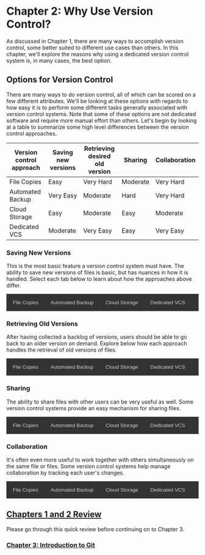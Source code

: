 # Chapter 2: Why Use Version Control?

As discussed in Chapter 1, there are many ways to accomplish version control, some better suited to different use cases than others. In this chapter, we'll explore the reasons why using a dedicated version control system is, in many cases, the best option.

## Options for Version Control

There are many ways to do version control, all of which can be scored on a few different attributes. We'll be looking at these options with regards to how easy it is to perform some different tasks generally associated with version control systems. Note that some of these options are not dedicated software and require more manual effort than others. Let's begin by looking at a table to summarize some high level differences between the version control approaches.

|Version control approach|Saving new versions|Retrieving desired old version|Sharing|Collaboration|
|------------------------|-------------------|------------------------------|-------|-------------|
|File Copies             |Easy|Very Hard|Moderate|Very Hard|
|Automated Backup        |Very Easy|Moderate|Hard|Very Hard|
|Cloud Storage           |Easy|Moderate|Easy|Moderate|
|Dedicated VCS           |Moderate|Very Easy|Easy|Very Easy|

### Saving New Versions

This is the most basic feature a version control system must have. The ability to save new versions of files is basic, but has nuances in how it is handled. Select each tab below to learn about how the approaches above differ.

<div class="interactive_area">
  <!-- Tab links -->
  <div class="tab">
    <button class="tablinks" onclick="openTab(event, 'file_copies_1')">File Copies</button>
    <button class="tablinks" onclick="openTab(event, 'automated_backup_1')">Automated Backup</button>
    <button class="tablinks" onclick="openTab(event, 'cloud_storage_1')">Cloud Storage</button>
    <button class="tablinks" onclick="openTab(event, 'dedicated_vcs_1')">Dedicated VCS</button>
  </div>
  
  <!-- Tab content -->
  <div id="file_copies_1" class="tabcontent">
    <h3>Manually Saving File Copies</h3>
    <p>Saving new versions with this method simply involves performing a "Save As" action from whatever application the file is being edited in. This does require the user to select a new name that hasn't been used before.</p>
    <p>A common convention is appending the date and time to the file when saving. This is a straightforward task that most users would be comfortable doing.</p>
  </div>
  
  <div id="automated_backup_1" class="tabcontent">
    <h3>Automated Backup (Time Machine)</h3>
    <p>No user action is required here to save new versions. The automated backup will run on its own. Once set up, this requires no effort from the user.</p>
  </div>
  
  <div id="cloud_storage_1" class="tabcontent">
    <h3>Cloud Storage (Sharepoint/Google Drive)</h3>
    <p>There is some variance in interface between specific cloud storage solutions here, but in general, users need to upload files they want to save whenever they want a revision saved.</p>
    <p>This is a straightforward action, although does include an extra step beyond just saving a file locally.</p>
  </div>

  <div id="dedicated_vcs_1" class="tabcontent">
    <h3>Dedicated VCS (Git)</h3>
    <p>This approach requires comparatively the most effort. Users need to select the specific changes they want to back up and then add a note about what changed. While this can be more work, users will often just add all changes they have made, eliminating the need to select specific changes.</p>
    <p>As we will see next, although writing a note about what has been changed requires more upfront effort when saving, the notes become very helpful for other version control tasks.</p>
  </div>
</div>

### Retrieving Old Versions

After having collected a backlog of versions, users should be able to go back to an older version on demand. Explore below how each approach handles the retrieval of old versions of files.

<div class="interactive_area">
  <!-- Tab links -->
  <div class="tab">
    <button class="tablinks" onclick="openTab(event, 'file_copies_2')">File Copies</button>
    <button class="tablinks" onclick="openTab(event, 'automated_backup_2')">Automated Backup</button>
    <button class="tablinks" onclick="openTab(event, 'cloud_storage_2')">Cloud Storage</button>
    <button class="tablinks" onclick="openTab(event, 'dedicated_vcs_2')">Dedicated VCS</button>
  </div>
  
  <!-- Tab content -->
  <div id="file_copies_2" class="tabcontent">
    <h3>Manually Saving File Copies</h3>
    <p>In this case, users normally have lots of files with similar names in a folder. It's often quite difficult to know what each version contains since the only information is the file name.</p>
    <p>With no information about what each copy contains or when each copy was saved, it's very difficult to locate a specific version when trying.</p>
  </div>
  
  <div id="automated_backup_2" class="tabcontent">
    <h3>Automated Backup (Time Machine)</h3>
    <p>Automated backups make it easy to find a version of a file based on time, but they generally do not contain much information about what was changed. Since files are backed up at regular intervals, it's unlikely work will be lost, but if a user needs something from more than a few hours or days previous, it can take more effort to find the correct version.</p>
  </div>
  
  <div id="cloud_storage_2" class="tabcontent">
    <h3>Cloud Storage (Sharepoint/Google Drive)</h3>
    <p>Cloud storage has similar properties to automated backups. There's usually not much information about what was changed, but since every save is uploaded manually, there's a good chance that each entry in the file history is useful.</p>
    <p>In this case, it's still moderately difficult to locate a specific version of a file.</p>
  </div>

  <div id="dedicated_vcs_2" class="tabcontent">
    <h3>Dedicated VCS (Git)</h3>
    <p>Dedicated VCS like Git enforces a change message with every change, so looking back through the history, it's relatively easy to see what was done at each point. For some file types, version control systems will easily show the state of the file and the changes made from there at any point in the history.</p>
    <p>This ability to quickly determine what changed at each point in the file history makes it very simple to locate any specific version of a file. Furthermore, the VCS will track all files simultaneously, so it's possible to see the states of multiple files at any point in the past, ensuring that they match up.</p>
  </div>
</div>

### Sharing

The ability to share files with other users can be very useful as well. Some version control systems provide an easy mechanism for sharing files.

<div class="interactive_area">
  <!-- Tab links -->
  <div class="tab">
    <button class="tablinks" onclick="openTab(event, 'file_copies_3')">File Copies</button>
    <button class="tablinks" onclick="openTab(event, 'automated_backup_3')">Automated Backup</button>
    <button class="tablinks" onclick="openTab(event, 'cloud_storage_3')">Cloud Storage</button>
    <button class="tablinks" onclick="openTab(event, 'dedicated_vcs_3')">Dedicated VCS</button>
  </div>
  
  <!-- Tab content -->
  <div id="file_copies_3" class="tabcontent">
    <h3>Manually Saving File Copies</h3>
    <p>Sharing files as they exist on your computer is as easy or hard as sending them via email or some other file exchange application. Nothing about this process is automated though, so users must manually select and send the files they want.</p>
  </div>
  
  <div id="automated_backup_3" class="tabcontent">
    <h3>Automated Backup (Time Machine)</h3>
    <p>Most backup systems are not intended for sharing with others. Backups are stored away on a hard drive and usually hidden behind the automated backup application. Sending a file from here usually requires downloading or reverting to the desired version before sending with email or some other file exchange application. Not a very simple process.</p>
  </div>
  
  <div id="cloud_storage_3" class="tabcontent">
    <h3>Cloud Storage (Sharepoint/Google Drive)</h3>
    <p>Sharing files from cloud storage is very straightforward since they normally have a built in share feature. Users can get links to files and easily share them.</p>
    <p>One caveat here is that to share an older version, it's still usually required to revert the file to the desired version before sharing.</p>
  </div>

  <div id="dedicated_vcs_3" class="tabcontent">
    <h3>Dedicated VCS (Git)</h3>
    <p>Git and other version control systems have the concept of collaboration built in, so multiple users can have copies of the tracked files on their computers. Since it's all centrally managed, users will have access to the same logged file history, so sharing a file is as easy as sending the specific code for a point in history. Since old versions are tracked with codes, users are able to share older versions without modifying their local copy.</p>
  </div>
</div>

### Collaboration

It's often even more useful to work together with others simultaneously on the same file or files. Some version control systems help manage collaboration by tracking each user's changes.

<div class="interactive_area">
  <!-- Tab links -->
  <div class="tab">
    <button class="tablinks" onclick="openTab(event, 'file_copies_4')">File Copies</button>
    <button class="tablinks" onclick="openTab(event, 'automated_backup_4')">Automated Backup</button>
    <button class="tablinks" onclick="openTab(event, 'cloud_storage_4')">Cloud Storage</button>
    <button class="tablinks" onclick="openTab(event, 'dedicated_vcs_4')">Dedicated VCS</button>
  </div>
  
  <!-- Tab content -->
  <div id="file_copies_4" class="tabcontent">
    <h3>Manually Saving File Copies</h3>
    <p>There is no management for collaboration with this approach. It's very difficult to maintain a file that has multiple people contributing to it.</p>
  </div>
  
  <div id="automated_backup_4" class="tabcontent">
    <h3>Automated Backup (Time Machine)</h3>
    <p>There is no management for collaboration with this approach. It's very difficult to maintain a file that has multiple people contributing to it.</p>
  </div>
  
  <div id="cloud_storage_4" class="tabcontent">
    <h3>Cloud Storage (Sharepoint/Google Drive)</h3>
    <p>This approach incorporates some collaboration features, depending on which cloud storage solution is used.</p>
    <p>Sharepoint, for instance, allows users to "check out" and lock a file so that no other users can edit it until it has been checked back in. This ensures there will not be any conflicts from two users changing the same file simultaneously, but also prevents some cases where multiple people may want to contribute together. Users also need to remember to check files back in after editing them.</p>
    <p>Google Drive allows real time collaboration for their exclusive file types, but does not prevent overwriting another user's edits for files that are simply tracked.</p>
  </div>

  <div id="dedicated_vcs_4" class="tabcontent">
    <h3>Dedicated VCS (Git)</h3>
    <p>Git and other version control systems are extremely powerful for allowing multiple users to contribute simultaneously. Since versions are stored by the VCS as changes from the previous version of the file, there is a function called merging that allows multiple changes to the same baseline to be applied together, provided that they do not directly conflict. Even if there is a conflict between two changes, the tool allows users to manually arbitrate what changes go in.</p>
  </div>
</div>

## [Chapters 1 and 2 Review](https://docs.google.com/forms/d/e/1FAIpQLSfR8U1BG0grUf7HWuGJ9AoIWojtY48rpNyKCR5G2mg4q6gHRg/viewform?usp=sf_link)

Please go through this quick review before continuing on to Chapter 3.

### [Chapter 3: Introduction to Git](../Chapter3)

<style>
/* Style the tab */
.tab {
  overflow: hidden;
  border: 1px solid #333;
  background-color: #333;
}

/* Style the buttons that are used to open the tab content */
.tab button {
  background-color: inherit;
  float: left;
  border: none;
  outline: none;
  cursor: pointer;
  padding: 14px 16px;
  transition: 0.3s;
  color: #cfcfcf;
}

/* Change background color of buttons on hover */
.tab button:hover {
  background-color: #777;
}

/* Create an active/current tablink class */
.tab button.active {
  background-color: #555;
}

/* Style the tab content */
.tabcontent {
  display: none;
  padding: 6px 20px;
  border: 1px solid #333;
  border-top: none;
}
</style>
<script type="text/javascript">
function openTab(evt, tabName) {
  // Declare all variables
  var i, tabcontent, tablinks;

  // Get all elements with class="tabcontent" and hide them
  tabcontent = document.getElementsByClassName("tabcontent");
  for (i = 0; i < tabcontent.length; i++) {
    tabcontent[i].style.display = "none";
  }

  // Get all elements with class="tablinks" and remove the class "active"
  tablinks = document.getElementsByClassName("tablinks");
  for (i = 0; i < tablinks.length; i++) {
    tablinks[i].className = tablinks[i].className.replace(" active", "");
  }

  // Show the current tab, and add an "active" class to the button that opened the tab
  document.getElementById(tabName).style.display = "block";
  evt.currentTarget.className += " active";
}
function colorCells() {
  var cells = document.getElementsByTagName("td");

  for(var idx = 0; idx < cells.length; ++idx) {
    switch(cells[idx].innerText) {
      case "Very Easy":
        cells[idx].style.backgroundColor = "#34FD9A";
        break;
      case "Easy":
        cells[idx].style.backgroundColor = "#79D0AC";
        break;
      case "Moderate":
        cells[idx].style.backgroundColor = "#ECEBBB";
        break;
      case "Hard":
        cells[idx].style.backgroundColor = "#F2C1A3";
        break;
      case "Very Hard":
        cells[idx].style.backgroundColor = "#F9BCA1";
        break;
    }
  }
}
openTab(event, 'file_copies_1')
colorCells()
</script>

